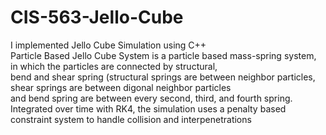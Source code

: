 CIS-563-Jello-Cube
==================
I implemented Jello Cube Simulation using C++  
Particle Based Jello Cube System is a particle based mass-spring system, in which the particles are connected by structural,   
bend and shear spring (structural springs are between neighbor particles, shear springs are between digonal neighbor particles  
and bend spring are between every second, third, and fourth spring.   
Integrated over time with RK4, the simulation uses a penalty based constraint system to handle collision and interpenetrations  

